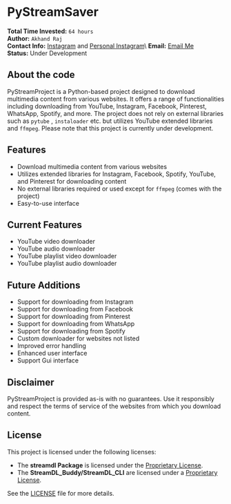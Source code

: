 
# PyStreamSaver

**Total Time Invested:** `64 hours`\
**Author:** `Akhand Raj`\
**Contact Info:** [Instagram](https://www.instagram.com/its_just_me_akk)   and  [Personal Instagram](https://www.instagram.com/akki_raj_._)\
**Email:** [Email Me](mailto:akhandraj764@gmail.com)\
**Status:** Under Development

## About the code

PyStreamProject is a Python-based project designed to download multimedia content from various websites. It offers a range of functionalities including downloading from YouTube, Instagram, Facebook, Pinterest, WhatsApp, Spotify, and more. The project does not rely on external libraries such as `pytube` , `instaloader` etc. but utilizes YouTube extended libraries and `ffmpeg`. Please note that this project is currently under development.

## Features

- Download multimedia content from various websites
- Utilizes extended libraries for Instagram, Facebook, Spotify, YouTube, and Pinterest for downloading content
- No external libraries required or used except for `ffmpeg` (comes with the project)
- Easy-to-use interface

## Current Features

- YouTube video downloader
- YouTube audio downloader
- YouTube playlist video downloader
- YouTube playlist audio downloader

## Future Additions

- Support for downloading from Instagram
- Support for downloading from Facebook
- Support for downloading from Pinterest
- Support for downloading from WhatsApp
- Support for downloading from Spotify
- Custom downloader for websites not listed
- Improved error handling
- Enhanced user interface
- Support Gui interface

<!-- ## Contribution

Contributions to PyStreamProject are welcome! Feel free to fork the repository, make improvements, and submit pull requests. -->

<!-- ## License

This project is licensed under the MIT License - see the [LICENSE](LICENSE) file for details. -->

## Disclaimer

PyStreamProject is provided as-is with no guarantees. Use it responsibly and respect the terms of service of the websites from which you download content.

## License

This project is licensed under the following licenses:

- The **streamdl Package** is licensed under the [Proprietary License](LICENSE).
- The **StreamDL_Buddy/StreamDL_CLI** are licensed under a [Proprietary License](LICENSE).

See the [LICENSE](LICENSE) file for more details.

